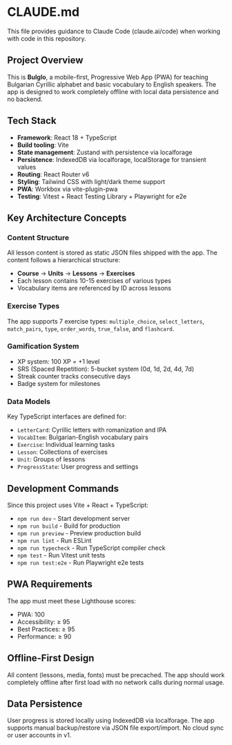 # CLAUDE.md

This file provides guidance to Claude Code (claude.ai/code) when working with code in this repository.

## Project Overview

This is **Bulglo**, a mobile-first, Progressive Web App (PWA) for teaching Bulgarian Cyrillic alphabet and basic vocabulary to English speakers. The app is designed to work completely offline with local data persistence and no backend.

## Tech Stack

- **Framework**: React 18 + TypeScript
- **Build tooling**: Vite
- **State management**: Zustand with persistence via localforage
- **Persistence**: IndexedDB via localforage, localStorage for transient values
- **Routing**: React Router v6
- **Styling**: Tailwind CSS with light/dark theme support
- **PWA**: Workbox via vite-plugin-pwa
- **Testing**: Vitest + React Testing Library + Playwright for e2e

## Key Architecture Concepts

### Content Structure
All lesson content is stored as static JSON files shipped with the app. The content follows a hierarchical structure:
- **Course** → **Units** → **Lessons** → **Exercises**
- Each lesson contains 10-15 exercises of various types
- Vocabulary items are referenced by ID across lessons

### Exercise Types
The app supports 7 exercise types: `multiple_choice`, `select_letters`, `match_pairs`, `type`, `order_words`, `true_false`, and `flashcard`.

### Gamification System
- XP system: 100 XP = +1 level
- SRS (Spaced Repetition): 5-bucket system (0d, 1d, 2d, 4d, 7d)
- Streak counter tracks consecutive days
- Badge system for milestones

### Data Models
Key TypeScript interfaces are defined for:
- `LetterCard`: Cyrillic letters with romanization and IPA
- `VocabItem`: Bulgarian-English vocabulary pairs
- `Exercise`: Individual learning tasks
- `Lesson`: Collections of exercises
- `Unit`: Groups of lessons
- `ProgressState`: User progress and settings

## Development Commands

Since this project uses Vite + React + TypeScript:
- `npm run dev` - Start development server
- `npm run build` - Build for production
- `npm run preview` - Preview production build
- `npm run lint` - Run ESLint
- `npm run typecheck` - Run TypeScript compiler check
- `npm test` - Run Vitest unit tests
- `npm run test:e2e` - Run Playwright e2e tests

## PWA Requirements

The app must meet these Lighthouse scores:
- PWA: 100
- Accessibility: ≥ 95
- Best Practices: ≥ 95
- Performance: ≥ 90

## Offline-First Design

All content (lessons, media, fonts) must be precached. The app should work completely offline after first load with no network calls during normal usage.

## Data Persistence

User progress is stored locally using IndexedDB via localforage. The app supports manual backup/restore via JSON file export/import. No cloud sync or user accounts in v1.
